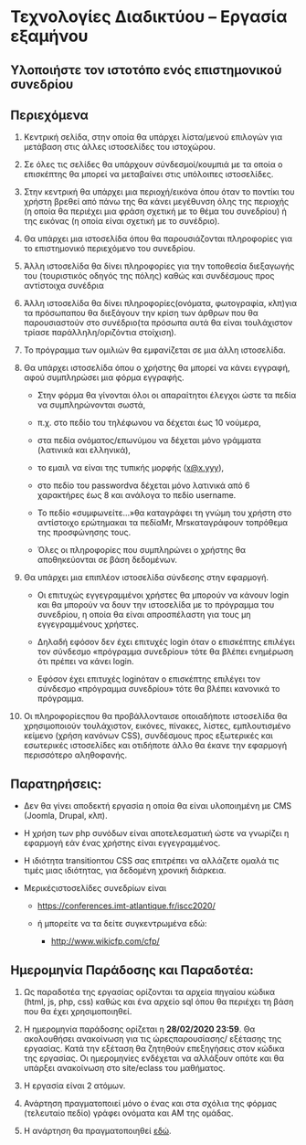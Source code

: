 # Τεχνολογίες Διαδικτύου – Εργασία εξαμήνου

## Υλοποιήστε τον ιστοτόπο ενός επιστημονικού συνεδρίου

## Περιεχόμενα

1. Κεντρική  σελίδα,  στην  οποία  θα  υπάρχει  λίστα/μενού  επιλογών  για  μετάβαση  στις άλλες ιστοσελίδες του ιστοχώρου. 

2. Σε όλες τις σελίδες θα υπάρχουν σύνδεσμοί/κουμπιά με τα οποία ο επισκέπτης θα μπορεί να μεταβαίνει στις υπόλοιπες ιστοσελίδες.

3. Στην κεντρική θα υπάρχει μια περιοχή/εικόνα όπου όταν το ποντίκι του χρήστη βρεθεί από πάνω  της  θα  κάνει  μεγέθυνση όλης της  περιοχής  (η  οποία  θα  περιέχει  μια  φράση σχετική  με  το  θέμα  του  συνεδρίου)  ή  της  εικόνας  (η  οποία  είναι σχετική  με  το συνέδριο).

4. Θα υπάρχει μια ιστοσελίδα όπου θα παρουσιάζονται πληροφορίες για το επιστημονικό περιεχόμενο του συνεδρίου.

5. Άλλη ιστοσελίδα θα δίνει πληροφορίες για την τοποθεσία διεξαγωγής  του  (τουριστικός  οδηγός  της  πόλης)  καθώς  και  συνδέσμους  προς αντίστοιχα συνέδρια

6.  Άλλη ιστοσελίδα θα δίνει πληροφορίες(ονόματα, φωτογραφία, κλπ)για τα πρόσωπαπου θα διεξάγουν την κρίση των άρθρων που θα παρουσιαστούν στο συνέδριο(τα πρόσωπα αυτά θα είναι τουλάχιστον τρίασε παράλληλη/οριζόντια στοίχιση).

7.  Το  πρόγραμμα  των  ομιλιών  θα  εμφανίζεται  σε  μια  άλλη ιστοσελίδα.

8. Θα υπάρχει ιστοσελίδα όπου ο χρήστης θα μπορεί να κάνει εγγραφή, αφού συμπληρώσει μια  φόρμα  εγγραφής.

    * Στην  φόρμα  θα  γίνονται  όλοι  οι  απαραίτητοι  έλεγχοι  ώστε  τα πεδία  να  συμπληρώνονται  σωστά, 
    
    * π.χ.  στο  πεδίο  του  τηλέφωνου  να  δέχεται  έως  10 νούμερα,  
    
    *  στα  πεδία    ονόματος/επωνύμου  να  δέχεται  μόνο  γράμματα  (λατινικά  και ελληνικά), 
    
    *  το εμαιλ να είναι της τυπικής μορφής (x@x.yyy),
    
    *  στο πεδίο του passwordνα δέχεται μόνο λατινικά από 6 χαρακτήρες έως 8 και ανάλογα το πεδίο username. 
    
    *  Το πεδίο «συμφωνείτε...»θα καταγράφει τη γνώμη του χρήστη στο αντίστοιχο ερώτημακαι τα πεδίαMr, Mrsκαταγράφουν τοπρόθεμα της  προσφώνησης τους.   
    
    *  Όλες οι πληροφορίες  που  συμπληρώνει  ο  χρήστης  θα  αποθηκεύονται  σε  βάση  δεδομένων.
    
9. Θα  υπάρχει  μια  επιπλέον  ιστοσελίδα  σύνδεσης  στην  εφαρμογή. 

    * Οι  επιτυχώς εγγεγραμμένοι  χρήστες  θα  μπορούν  να  κάνουν login και  θα  μπορούν  να  δουν  την ιστοσελίδα με το πρόγραμμα του συνεδρίου, η οποία θα είναι απροσπέλαστη για τους μη εγγεγραμμένους χρήστες. 
    
    * Δηλαδή εφόσον δεν έχει επιτυχές login όταν ο επισκέπτης επιλέγει τον σύνδεσμο «πρόγραμμα συνεδρίου» τότε θα βλέπει ενημέρωση ότι πρέπει να κάνει login. 
    
    * Εφόσον έχει επιτυχές loginόταν ο επισκέπτης επιλέγει τον σύνδεσμο «πρόγραμμα συνεδρίου» τότε θα βλέπει κανονικά το πρόγραμμα. 
    
10. Οι πληροφορίεςπου θα προβάλλονταισε οποιαδήποτε ιστοσελίδα θα χρησιμοποιούν τουλάχιστον, εικόνες, πίνακες, λίστες,  εμπλουτισμένο κείμενο (χρήση κανόνων CSS), συνδέσμους προς εξωτερικές και εσωτερικές ιστοσελίδες και οτιδήποτε άλλο θα έκανε την εφαρμογή περισσότερο αληθοφανής. 


## Παρατηρήσεις:

* Δεν θα γίνει αποδεκτή εργασία η οποία θα είναι υλοποιημένη με CMS (Joomla, Drupal, κλπ). 

* Η χρήση των php συνόδων είναι αποτελεσματική ώστε να γνωρίζει η εφαρμογή εάν ένας χρήστης είναι εγγεγραμμένος. 

*  Η ιδιότητα transitionτου CSS σας επιτρέπει να αλλάζετε ομαλά τις τιμές μιας ιδιότητας, για δεδομένη χρονική διάρκεια.

*  Μερικέςιστοσελίδες συνεδρίων είναι

    * https://conferences.imt-atlantique.fr/iscc2020/
    
    * ή μπορείτε να τα δείτε συγκεντρωμένα εδώ:
        * http://www.wikicfp.com/cfp/
        
##  Ημερομηνία Παράδοσης και Παραδοτέα:

1. Ως παραδοτέα της εργασίας ορίζονται τα αρχεία πηγαίου κώδικα (html, js, php, css) καθώς  και  ένα  αρχείο sql όπου θα  περιέχει  τη  βάση  που  θα  έχει χρησιμοποιηθεί. 

2. Η  ημερομηνία  παράδοσης  ορίζεται  η **28/02/2020 23:59**. Θα  ακολουθήσει ανακοίνωση  για  τις ώρεςπαρουσίασης/  εξέτασης  της  εργασίας. Κατά την εξέταση θα ζητηθούν επεξηγήσεις στον κώδικα της εργασίας.  Οι ημερομηνίες ενδέχεται να αλλάξουν οπότε και θα υπάρξει ανακοίνωση στο site/eclass του μαθήματος.

3. Η εργασία είναι 2 ατόμων.

4. Ανάρτηση πραγματοποιεί μόνο ο ένας και στα σχόλια της φόρμας (τελευταίο πεδίο) γράφει ονόματα και AM της ομάδας.

5. Η ανάρτηση θα πραγματοποιηθεί [εδώ](https://docs.google.com/forms/d/e/1FAIpQLSfspbBx9wUBEG9MaUlK3MjDCYtR4eMoqFvFupciM-4VcpU-GQ/viewform).
